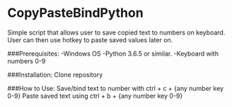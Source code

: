# CopyPasteBindPython
Simple script that allows user to save copied text to numbers on keyboard. User can then use hotkey to paste saved values later on. 

###Prerequisites:
-Windows OS
-Python 3.6.5 or similar.
-Keyboard with numbers 0-9

###Installation:
Clone repository

###How to Use:
Save/bind text to number with ctrl + c + {any number key 0-9}
Paste saved text using ctrl + b + {any number key 0-9}
